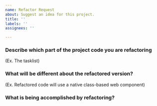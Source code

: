 ```yaml
---
name: Refactor Request
about: Suggest an idea for this project.
title: ''
labels: ''
assignees: ''

---
```


### Describe which part of the project code you are refactoring
(Ex. The tasklist)
### What will be different about the refactored version?
(Ex. Refactored code will use a native class-based web component)

### What is being accomplished by refactoring?
